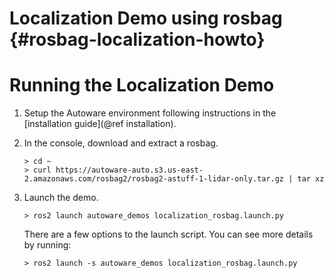 Localization Demo using rosbag {#rosbag-localization-howto}
==============================

# Running the Localization Demo

1. Setup the Autoware environment following instructions in the [installation guide](@ref installation).

2. In the console, download and extract a rosbag.

    ```console
    > cd ~
    > curl https://autoware-auto.s3.us-east-2.amazonaws.com/rosbag2/rosbag2-astuff-1-lidar-only.tar.gz | tar xz
    ```

3. Launch the demo.

    ```console
    > ros2 launch autoware_demos localization_rosbag.launch.py
    ```

    There are a few options to the launch script.
    You can see more details by running:

    ```console
    > ros2 launch -s autoware_demos localization_rosbag.launch.py
    ```

